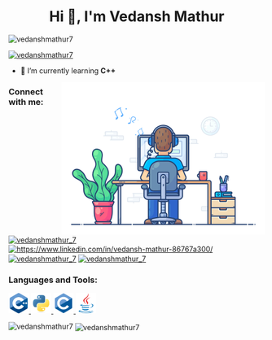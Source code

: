 <h1 align="center">Hi 👋, I'm Vedansh Mathur</h1>
<p align="left"> <img src="https://komarev.com/ghpvc/?username=vedanshmathur7&label=Profile%20views&color=0e75b6&style=flat" alt="vedanshmathur7" /> </p>

<p align="left"> <a href="https://github.com/ryo-ma/github-profile-trophy"><img src="https://github-profile-trophy.vercel.app/?username=vedanshmathur7" alt="vedanshmathur7" /></a> </p>

- 🌱 I’m currently learning **C++**

<img align="right" alt="coding" width="400" src="https://raw.githubusercontent.com/SupianIDz/SupianIDz/main/coding.gif">

<h3 align="left">Connect with me:</h3>
<p align="left">
<a href="https://twitter.com/vedanshmathur_7" target="blank"><img align="center" src="https://raw.githubusercontent.com/rahuldkjain/github-profile-readme-generator/master/src/images/icons/Social/twitter.svg" alt="vedanshmathur_7" height="30" width="40" /></a>
<a href="https://linkedin.com/in/vedansh-mathur-86767a300/" target="blank"><img align="center" src="https://raw.githubusercontent.com/rahuldkjain/github-profile-readme-generator/master/src/images/icons/Social/linked-in-alt.svg" alt="https://www.linkedin.com/in/vedansh-mathur-86767a300/" height="30" width="40" /></a>
<a href="https://instagram.com/vedanshmathur_7" target="blank"><img align="center" src="https://raw.githubusercontent.com/rahuldkjain/github-profile-readme-generator/master/src/images/icons/Social/instagram.svg" alt="vedanshmathur_7" height="30" width="40" /></a>
<a href="https://www.leetcode.com/vedanshmathur_7" target="blank"><img align="center" src="https://raw.githubusercontent.com/rahuldkjain/github-profile-readme-generator/master/src/images/icons/Social/leet-code.svg" alt="vedanshmathur_7" height="30" width="40" /></a>
</p>

<h3 align="left">Languages and Tools:</h3>
<p align="left"> 
  <a href="https://www.w3schools.com/cpp/" target="_blank" rel="noreferrer"> 
    <img src="https://raw.githubusercontent.com/devicons/devicon/master/icons/cplusplus/cplusplus-original.svg" alt="cplusplus" width="40" height="40"/> 
  </a> 
  <a href="https://www.w3schools.com/python/" target="_blank" rel="noreferrer"> 
    <img src="https://raw.githubusercontent.com/devicons/devicon/master/icons/python/python-original.svg" alt="python" width="40" height="40"/> 
  </a> 
  <a href="https://www.w3schools.com/c/" target="_blank" rel="noreferrer"> 
    <img src="https://raw.githubusercontent.com/devicons/devicon/master/icons/c/c-original.svg" alt="c" width="40" height="40"/> 
  </a>
  <a href="https://www.java.com/" target="_blank" rel="noreferrer"> 
    <img src="https://raw.githubusercontent.com/devicons/devicon/master/icons/java/java-original.svg" alt="java" width="40" height="40"/> 
  </a>
</p>

<p><img align="left" src="https://github-readme-stats.vercel.app/api/top-langs?username=vedanshmathur7&show_icons=true&locale=en&layout=compact" alt="vedanshmathur7" /></p>

<p>&nbsp;<img align="center" src="https://github-readme-stats.vercel.app/api?username=vedanshmathur7&show_icons=true&locale=en" alt="vedanshmathur7" /></p>
